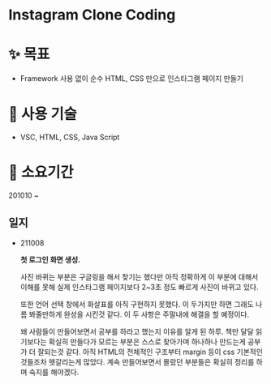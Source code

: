 # Instagram Clone Coding

# ✨ 목표

* Framework 사용 없이 순수 HTML, CSS 만으로 인스타그램 페이지 만들기



# **🧰 사용 기술**

* VSC, HTML, CSS, Java Script



# 📅 소요기간

201010 ~ 



## 일지

* 211008

  <strong>첫 로그인 화면 생성.</strong>

   사진 바뀌는 부분은 구글링을 해서 찾기는 했다만 아직 정확하게 이 부분에 대해서 이해를 못해 실제 인스타그램 페이지보다 2~3초 정도 빠르게 사진이 바뀌고 있다. 

  또한 언어 선택 창에서 화살표를 아직 구현하지 못했다. 이 두가지만 하면 그래도 나름 봐줄만하게 완성을 시킨것 같다. 이 두 사항은 주말내에 해결을 할 예정이다.

  왜 사람들이 만들어보면서 공부를 하라고 했는지 이유를 알게 된 하루. 책만 달달 읽기보다는 확실히 만들다가 모르는 부분은 스스로 찾아가며 하나하나 만드는게 공부가 더 잘되는것 같다. 아직 HTML의 전체적인 구조부터 margin 등이 css 기본적인것들조차 헷갈리는게 많았다. 계속 만들어보면서 몰랐던 부분들은 확실히 정리를 하며 숙지를 해야겠다.

  

  

  

  

